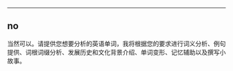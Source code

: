 
---------------
## no
当然可以。请提供您想要分析的英语单词，我将根据您的要求进行词义分析、例句提供、词根词缀分析、发展历史和文化背景介绍、单词变形、记忆辅助以及撰写小故事。

